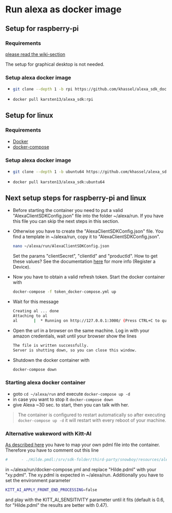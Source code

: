 # Run alexa as docker image

## Setup for raspberry-pi

### Requirements
[please read the wiki-section](https://github.com/khassel/alexa_docker/wiki/Prepare-your-raspberry-pi)

The setup for graphical desktop is not needed.

### Setup alexa docker image
-	```bash
	git clone --depth 1 -b rpi https://github.com/khassel/alexa_sdk_docker.git ~/alexa
	```
	
-	```bash
	docker pull karsten13/alexa_sdk:rpi
	```
	
## Setup for linux
### Requirements
- [Docker](https://docs.docker.com/engine/installation/)
- [docker-compose](https://docs.docker.com/compose/install/)


### Setup alexa docker image
-	```bash
	git clone --depth 1 -b ubuntu64 https://github.com/khassel/alexa_sdk_docker.git ~/alexa
	```
	
-	```bash
	docker pull karsten13/alexa_sdk:ubuntu64
	```

## Next setup steps for raspberry-pi and linux
	
-	Before starting the container you need to put a valid "AlexaClientSDKConfig.json" file into the folder ~/alexa/run. If you have this file you can skip the next steps in this section.
-   Otherwise you have to create the "AlexaClientSDKConfig.json" file. You find a template in ~/alexa/run, copy it to "AlexaClientSDKConfig.json".

	```bash
	nano ~/alexa/run/AlexaClientSDKConfig.json
	```
	Set the params "clientSecret", "clientId" and "productId". How to get these values? See the documentation [here](https://github.com/alexa/avs-device-sdk/wiki/Ubuntu-Linux-Quick-Start-Guide) for more info (Register a Device).
-	Now you have to obtain a valid refresh token. Start the docker container with
	```bash
	docker-compose -f token_docker-compose.yml up
	```
-   Wait for this message
	```bash
	Creating al ... done
	Attaching to al
	al       |  * Running on http://127.0.0.1:3000/ (Press CTRL+C to quit)
	```
-	Open the url in a browser on the same machine. Log in with your amazon credentials, wait until your browser show the lines
	```bash
	The file is written successfully.	
	Server is shutting down, so you can close this window.
	```
-	Shutdown the docker container with
	```bash
	docker-compose down
	```
	
### Starting alexa docker container
- goto ```cd ~/alexa/run``` and execute ```docker-compose up -d```
- in case you want to stop it ```docker-compose down```
- give Alexa ~30 sec. to start, then you can talk with her.


> The container is configured to restart automatically so after executing ```docker-compose up -d``` it will restart with every reboot of your machine.

### Alternative wakeword with Kitt-AI
[As described here](https://github.com/khassel/alexa_docker/wiki/Alternative-WakeWord-with-Kitt-AI) you have to map your own pdml file into the container.
Therefore you have to comment out this line 
```bash
#      - ./Hilde.pmdl:/srv/sdk-folder/third-party/snowboy/resources/alexa.umdl
```
in ~/alexa/run/docker-compose.yml and replace "Hilde.pdml" with your "xy.pdml". The xy.pdml is expected in ~/alexa/run.
Additionally you have to set the environment parameter 
```bash
KITT_AI_APPLY_FRONT_END_PROCESSING=false
```
and play with the KITT_AI_SENSITIVITY parameter until it fits (default is 0.6, for "Hilde.pdml" the results are better with 0.47).
